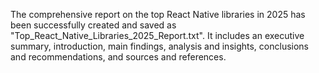 The comprehensive report on the top React Native libraries in 2025 has been successfully created and saved as "Top_React_Native_Libraries_2025_Report.txt". It includes an executive summary, introduction, main findings, analysis and insights, conclusions and recommendations, and sources and references.